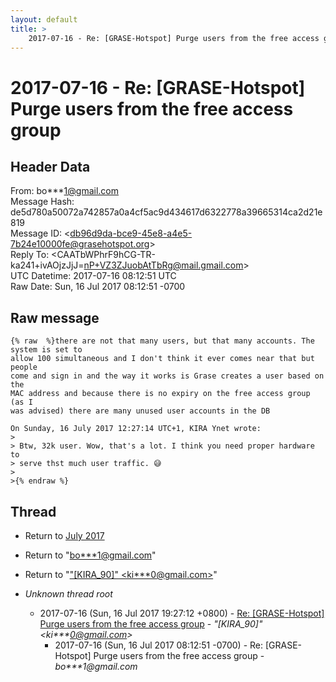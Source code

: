 ```yaml
---
layout: default
title: >
    2017-07-16 - Re: [GRASE-Hotspot] Purge users from the free access group
---
```


# 2017-07-16 - Re: [GRASE-Hotspot] Purge users from the free access group

## Header Data

From: bo***1@gmail.com<br>
Message Hash: de5d780a50072a742857a0a4cf5ac9d434617d6322778a39665314ca2d21e819<br>
Message ID: \<db96d9da-bce9-45e8-a4e5-7b24e10000fe@grasehotspot.org\><br>
Reply To: \<CAATbWPhrF9hCG-TR-ka241+ivAOjzJjJ=nP+VZ3ZJuobAtTbRg@mail.gmail.com\><br>
UTC Datetime: 2017-07-16 08:12:51 UTC<br>
Raw Date: Sun, 16 Jul 2017 08:12:51 -0700<br>

## Raw message

```
{% raw  %}there are not that many users, but that many accounts. The system is set to 
allow 100 simultaneous and I don't think it ever comes near that but people 
come and sign in and the way it works is Grase creates a user based on the 
MAC address and because there is no expiry on the free access group (as I 
was advised) there are many unused user accounts in the DB

On Sunday, 16 July 2017 12:27:14 UTC+1, KIRA Ynet wrote:
>
> Btw, 32k user. Wow, that's a lot. I think you need proper hardware to 
> serve thst much user traffic. 😅
>
>{% endraw %}
```

## Thread

+ Return to [July 2017](/archive/2017/07)

+ Return to "[bo***1<span>@</span>gmail.com](/authors/bo___1_at_gmail_com)"
+ Return to "["[KIRA_90]" <ki***0<span>@</span>gmail.com>](/authors/ki___0_at_gmail_com)"

+ _Unknown thread root_
  + 2017-07-16 (Sun, 16 Jul 2017 19:27:12 +0800) - [Re: [GRASE-Hotspot] Purge users from the free access group](/archive/2017/07/5e5cabf80921af620acae02ba8bf25630613ba3d8242eefb98e943d13b80ed6f) - _"[KIRA_90]" \<ki***0@gmail.com\>_
    + 2017-07-16 (Sun, 16 Jul 2017 08:12:51 -0700) - Re: [GRASE-Hotspot] Purge users from the free access group - _bo***1@gmail.com_

